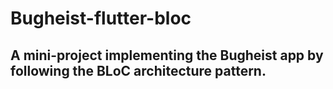 # Bugheist-flutter-bloc

## A mini-project implementing the Bugheist app by following the BLoC architecture pattern.
